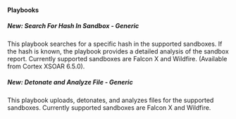 #### Playbooks
##### New: Search For Hash In Sandbox - Generic
This playbook searches for a specific hash in the supported sandboxes. If the hash is known, the playbook provides a detailed analysis of the sandbox report. Currently supported sandboxes are Falcon X and Wildfire.  (Available from Cortex XSOAR 6.5.0).
##### New: Detonate and Analyze File - Generic
This playbook uploads, detonates, and analyzes files for the supported sandboxes. Currently supported sandboxes are Falcon X and Wildfire.
